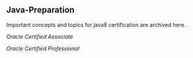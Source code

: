 ## Java-Preparation

Important concepts and topics for java8 certification are archived here .

*Oracle Certified Associate*




*Oracle Certified Professional*
